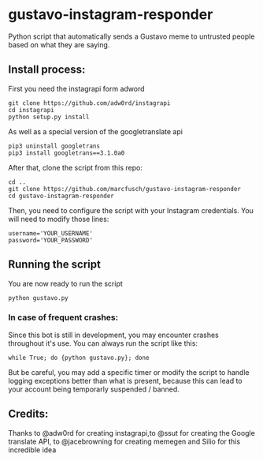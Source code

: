 # gustavo-instagram-responder
Python script that automatically sends a Gustavo meme to untrusted people based on what they are saying.

## Install process:
First you need the instagrapi form adword
```
git clone https://github.com/adw0rd/instagrapi
cd instagrapi
python setup.py install
```
As well as a special version of the googletranslate api
```
pip3 uninstall googletrans
pip3 install googletrans==3.1.0a0
```

After that, clone the script from this repo:

```
cd ..
git clone https://github.com/marcfusch/gustavo-instagram-responder
cd gustavo-instagram-responder
```
Then, you need to configure the script with your Instagram credentials.
You will need to modify those lines:
```
username='YOUR_USERNAME'
password='YOUR_PASSWORD'
```

## Running the script
You are now ready to run the script
```
python gustavo.py
```

### In case of frequent crashes:
Since this bot is still in development, you may encounter crashes throughout it's use.
You can always run the script like this:
```
while True; do {python gustavo.py}; done
```
But be careful, you may add a specific timer or modify the script to handle logging exceptions better than what is present, because this can lead to your account being temporarly suspended / banned.

## Credits:
Thanks to @adw0rd for creating instagrapi,to @ssut for creating the Google translate API, to @jacebrowning for creating memegen and Silio for this incredible idea
